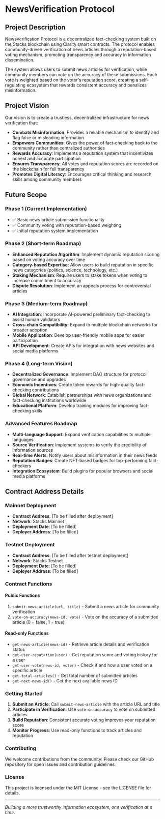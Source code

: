 # NewsVerification Protocol

## Project Description

NewsVerification Protocol is a decentralized fact-checking system built on the Stacks blockchain using Clarity smart contracts. The protocol enables community-driven verification of news articles through a reputation-based voting mechanism, promoting transparency and accuracy in information dissemination.

The system allows users to submit news articles for verification, while community members can vote on the accuracy of these submissions. Each vote is weighted based on the voter's reputation score, creating a self-regulating ecosystem that rewards consistent accuracy and penalizes misinformation.

## Project Vision

Our vision is to create a trustless, decentralized infrastructure for news verification that:

- **Combats Misinformation**: Provides a reliable mechanism to identify and flag false or misleading information
- **Empowers Communities**: Gives the power of fact-checking back to the community rather than centralized authorities
- **Rewards Accuracy**: Implements a reputation system that incentivizes honest and accurate participation
- **Ensures Transparency**: All votes and reputation scores are recorded on the blockchain for full transparency
- **Promotes Digital Literacy**: Encourages critical thinking and research skills among community members

## Future Scope

### Phase 1 (Current Implementation)
- ✅ Basic news article submission functionality
- ✅ Community voting with reputation-based weighting
- ✅ Initial reputation system implementation

### Phase 2 (Short-term Roadmap)
- **Enhanced Reputation Algorithm**: Implement dynamic reputation scoring based on voting accuracy over time
- **Category-based Expertise**: Allow users to build reputation in specific news categories (politics, science, technology, etc.)
- **Staking Mechanism**: Require users to stake tokens when voting to increase commitment to accuracy
- **Dispute Resolution**: Implement an appeals process for controversial articles

### Phase 3 (Medium-term Roadmap)
- **AI Integration**: Incorporate AI-powered preliminary fact-checking to assist human validators
- **Cross-chain Compatibility**: Expand to multiple blockchain networks for broader adoption
- **Mobile Application**: Develop user-friendly mobile apps for easier participation
- **API Development**: Create APIs for integration with news websites and social media platforms

### Phase 4 (Long-term Vision)
- **Decentralized Governance**: Implement DAO structure for protocol governance and upgrades
- **Economic Incentives**: Create token rewards for high-quality fact-checking contributions
- **Global Network**: Establish partnerships with news organizations and fact-checking institutions worldwide
- **Educational Platform**: Develop training modules for improving fact-checking skills

### Advanced Features Roadmap
- **Multi-language Support**: Expand verification capabilities to multiple languages
- **Source Verification**: Implement systems to verify the credibility of information sources
- **Real-time Alerts**: Notify users about misinformation in their news feeds
- **Reputation Badges**: Create NFT-based badges for top-performing fact-checkers
- **Integration Ecosystem**: Build plugins for popular browsers and social media platforms

## Contract Address Details

### Mainnet Deployment
- **Contract Address**: [To be filled after deployment]
- **Network**: Stacks Mainnet
- **Deployment Date**: [To be filled]
- **Deployer Address**: [To be filled]

### Testnet Deployment
- **Contract Address**: [To be filled after testnet deployment]
- **Network**: Stacks Testnet
- **Deployment Date**: [To be filled]
- **Deployer Address**: [To be filled]

### Contract Functions

#### Public Functions
1. `submit-news-article(url, title)` - Submit a news article for community verification
2. `vote-on-accuracy(news-id, vote)` - Vote on the accuracy of a submitted article (0 = false, 1 = true)

#### Read-only Functions
- `get-news-article(news-id)` - Retrieve article details and verification status
- `get-user-reputation(user)` - Get reputation score and voting history for a user
- `get-user-vote(news-id, voter)` - Check if and how a user voted on a specific article
- `get-total-articles()` - Get total number of submitted articles
- `get-next-news-id()` - Get the next available news ID

### Getting Started

1. **Submit an Article**: Call `submit-news-article` with the article URL and title
2. **Participate in Verification**: Use `vote-on-accuracy` to vote on submitted articles
3. **Build Reputation**: Consistent accurate voting improves your reputation score
4. **Monitor Progress**: Use read-only functions to track articles and reputation

### Contributing

We welcome contributions from the community! Please check our GitHub repository for open issues and contribution guidelines.

### License

This project is licensed under the MIT License - see the LICENSE file for details.

---

*Building a more trustworthy information ecosystem, one verification at a time.*
